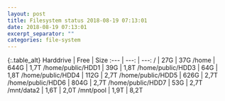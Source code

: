 ```yaml
---
layout: post
title: Filesystem status 2018-08-19 07:13:01
date: 2018-08-19 07:13:01
excerpt_separator: ""
categories: file-system
---
```

{:.table_alt}
Harddrive | Free | Size
:--- | ---: | ---:
/ | 27G | 37G
/home | 644G | 1,7T
/home/public/HDD1 | 39G | 1,8T
/home/public/HDD3 | 64G | 1,8T
/home/public/HDD4 | 112G | 2,7T
/home/public/HDD5 | 626G | 2,7T
/home/public/HDD6 | 804G | 2,7T
/home/public/HDD7 | 53G | 2,7T
/mnt/data2 | 1,6T | 2,0T
/mnt/pool | 1,9T | 8,2T
